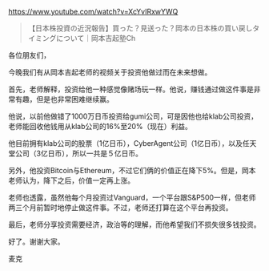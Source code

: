 https://www.youtube.com/watch?v=XcYvIRxwYWQ

> 【日本株投資の近況報告】買った？見送った？岡本の日本株の買い戻しタイミングについて｜岡本吉起塾Ch

各位朋友们，

今晚我们有从岡本吉起老师的视频关于投资他做过而在未来想做。

首先，老师解释，投资给他一种感觉像赌场玩一样。他说，赚钱通过做这件事是非常有趣，但是也非常困难继续赢。

他说，以前他做错了1000万日币投资给gumi公司，可是因他也给klab公司投资，老师能回收他钱用从klab公司的16%至20%（现在）利益。

他目前拥有klab公司的股票（1亿日币），CyberAgent公司（1亿日币），以及任天堂公司（3亿日币），所以一共是５亿日币。

另外，他投资Bitcoin与Ethereum，不过它们俩的价值正在降下5%。但是，岡本老师认为，降下之后，价值一定再上涨。

老师也透露，虽然他每个月投资过Vanguard，一个平台跟S&P500一样，但老师两三个月前暂时地停止做这件事。不过，老师还打算在这个平台再投资。

最后，老师分享投资需要经济，政治等的理解，而他希望我们不损失很多钱投资。

好了。谢谢大家。

麦克
